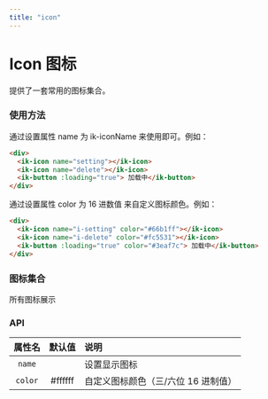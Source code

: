 ```yaml
---
title: "icon"
---
```


# Icon 图标

提供了一套常用的图标集合。

### 使用方法

通过设置属性 name 为 ik-iconName 来使用即可。例如：
<ClientOnly>
<icons-show />
</ClientOnly>

```html
<div>
  <ik-icon name="setting"></ik-icon>
  <ik-icon name="delete"></ik-icon>
  <ik-button :loading="true"> 加载中</ik-button>
</div>
```

通过设置属性 color 为 16 进数值 来自定义图标颜色。例如：
<ClientOnly>
<icons-showColor />
</ClientOnly>

```html
<div>
  <ik-icon name="i-setting" color="#66b1ff"></ik-icon>
  <ik-icon name="i-delete" color="#fc5531"></ik-icon>
  <ik-button :loading="true" color="#3eaf7c"> 加载中</ik-button>
</div>
```

### 图标集合

所有图标展示
<ClientOnly>
<icons-list />
</ClientOnly>

### API

| 属性名  | 默认值  | 说明                                |
| :-----: | :-----: | :---------------------------------- |
| `name`  |         | 设置显示图标                        |
| `color` | #ffffff | 自定义图标颜色（三/六位 16 进制值） |
